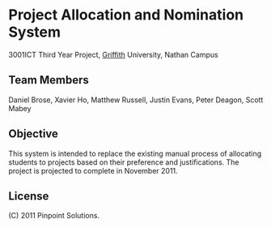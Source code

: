 Project Allocation and Nomination System
========================================
3001ICT Third Year Project, [Griffith] University, Nathan Campus

[Griffith]:   http://griffith.edu.au/

Team Members
------------
Daniel Brose, Xavier Ho, Matthew Russell, Justin Evans, Peter Deagon, Scott Mabey 

Objective
---------
This system is intended to replace the existing manual process of allocating
students to projects based on their preference and justifications. The project
is projected to complete in November 2011.

License
-------
(C) 2011 Pinpoint Solutions.
